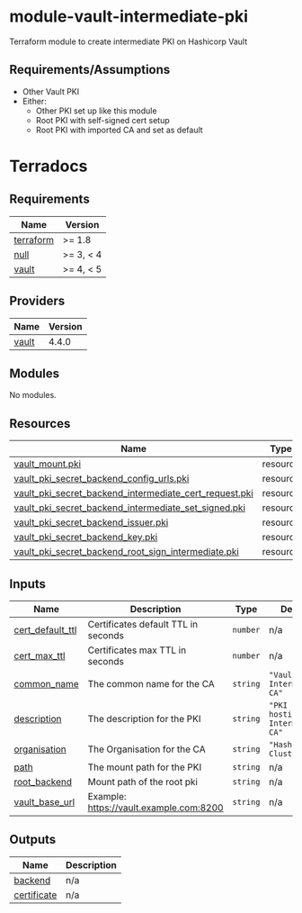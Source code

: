 # module-vault-intermediate-pki

Terraform module to create intermediate PKI on Hashicorp Vault

## Requirements/Assumptions

* Other Vault PKI
* Either:
  * Other PKI set up like this module
  * Root PKI with self-signed cert setup
  * Root PKI with imported CA and set as default

# Terradocs
<!-- BEGINNING OF PRE-COMMIT-TERRAFORM DOCS HOOK -->
## Requirements

| Name | Version |
|------|---------|
| <a name="requirement_terraform"></a> [terraform](#requirement\_terraform) | >= 1.8 |
| <a name="requirement_null"></a> [null](#requirement\_null) | >= 3, < 4 |
| <a name="requirement_vault"></a> [vault](#requirement\_vault) | >= 4, < 5 |

## Providers

| Name | Version |
|------|---------|
| <a name="provider_vault"></a> [vault](#provider\_vault) | 4.4.0 |

## Modules

No modules.

## Resources

| Name | Type |
|------|------|
| [vault_mount.pki](https://registry.terraform.io/providers/hashicorp/vault/latest/docs/resources/mount) | resource |
| [vault_pki_secret_backend_config_urls.pki](https://registry.terraform.io/providers/hashicorp/vault/latest/docs/resources/pki_secret_backend_config_urls) | resource |
| [vault_pki_secret_backend_intermediate_cert_request.pki](https://registry.terraform.io/providers/hashicorp/vault/latest/docs/resources/pki_secret_backend_intermediate_cert_request) | resource |
| [vault_pki_secret_backend_intermediate_set_signed.pki](https://registry.terraform.io/providers/hashicorp/vault/latest/docs/resources/pki_secret_backend_intermediate_set_signed) | resource |
| [vault_pki_secret_backend_issuer.pki](https://registry.terraform.io/providers/hashicorp/vault/latest/docs/resources/pki_secret_backend_issuer) | resource |
| [vault_pki_secret_backend_key.pki](https://registry.terraform.io/providers/hashicorp/vault/latest/docs/resources/pki_secret_backend_key) | resource |
| [vault_pki_secret_backend_root_sign_intermediate.pki](https://registry.terraform.io/providers/hashicorp/vault/latest/docs/resources/pki_secret_backend_root_sign_intermediate) | resource |

## Inputs

| Name | Description | Type | Default | Required |
|------|-------------|------|---------|:--------:|
| <a name="input_cert_default_ttl"></a> [cert\_default\_ttl](#input\_cert\_default\_ttl) | Certificates default TTL in seconds | `number` | n/a | yes |
| <a name="input_cert_max_ttl"></a> [cert\_max\_ttl](#input\_cert\_max\_ttl) | Certificates max TTL in seconds | `number` | n/a | yes |
| <a name="input_common_name"></a> [common\_name](#input\_common\_name) | The common name for the CA | `string` | `"Vault PKI Intermediate CA"` | no |
| <a name="input_description"></a> [description](#input\_description) | The description for the PKI | `string` | `"PKI engine hosting Intermediate CA"` | no |
| <a name="input_organisation"></a> [organisation](#input\_organisation) | The Organisation for the CA | `string` | `"Hashicorp Cluster"` | no |
| <a name="input_path"></a> [path](#input\_path) | The mount path for the PKI | `string` | n/a | yes |
| <a name="input_root_backend"></a> [root\_backend](#input\_root\_backend) | Mount path of the root pki | `string` | n/a | yes |
| <a name="input_vault_base_url"></a> [vault\_base\_url](#input\_vault\_base\_url) | Example: https://vault.example.com:8200 | `string` | n/a | yes |

## Outputs

| Name | Description |
|------|-------------|
| <a name="output_backend"></a> [backend](#output\_backend) | n/a |
| <a name="output_certificate"></a> [certificate](#output\_certificate) | n/a |
<!-- END OF PRE-COMMIT-TERRAFORM DOCS HOOK -->
